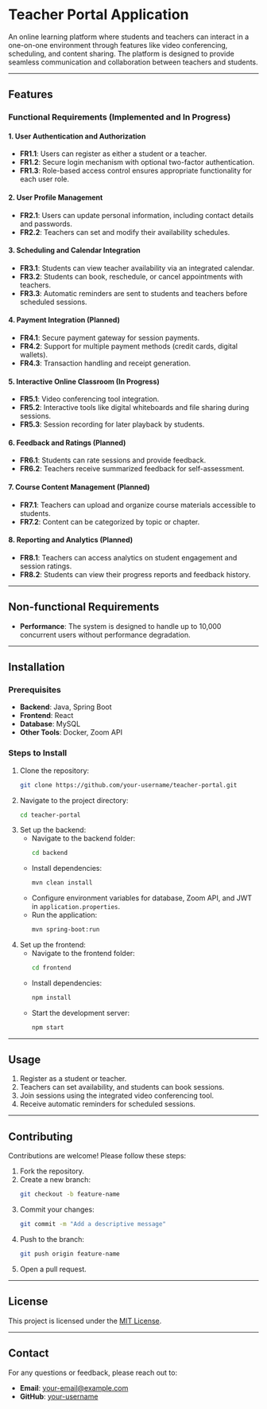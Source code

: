 # Teacher Portal Application

An online learning platform where students and teachers can interact in a one-on-one environment through features like video conferencing, scheduling, and content sharing. The platform is designed to provide seamless communication and collaboration between teachers and students.

---

## Features

### Functional Requirements (Implemented and In Progress)

#### 1. User Authentication and Authorization
- **FR1.1**: Users can register as either a student or a teacher.
- **FR1.2**: Secure login mechanism with optional two-factor authentication.
- **FR1.3**: Role-based access control ensures appropriate functionality for each user role.

#### 2. User Profile Management
- **FR2.1**: Users can update personal information, including contact details and passwords.
- **FR2.2**: Teachers can set and modify their availability schedules.

#### 3. Scheduling and Calendar Integration
- **FR3.1**: Students can view teacher availability via an integrated calendar.
- **FR3.2**: Students can book, reschedule, or cancel appointments with teachers.
- **FR3.3**: Automatic reminders are sent to students and teachers before scheduled sessions.

#### 4. Payment Integration (Planned)
- **FR4.1**: Secure payment gateway for session payments.
- **FR4.2**: Support for multiple payment methods (credit cards, digital wallets).
- **FR4.3**: Transaction handling and receipt generation.

#### 5. Interactive Online Classroom (In Progress)
- **FR5.1**: Video conferencing tool integration.
- **FR5.2**: Interactive tools like digital whiteboards and file sharing during sessions.
- **FR5.3**: Session recording for later playback by students.

#### 6. Feedback and Ratings (Planned)
- **FR6.1**: Students can rate sessions and provide feedback.
- **FR6.2**: Teachers receive summarized feedback for self-assessment.

#### 7. Course Content Management (Planned)
- **FR7.1**: Teachers can upload and organize course materials accessible to students.
- **FR7.2**: Content can be categorized by topic or chapter.

#### 8. Reporting and Analytics (Planned)
- **FR8.1**: Teachers can access analytics on student engagement and session ratings.
- **FR8.2**: Students can view their progress reports and feedback history.

---

## Non-functional Requirements

- **Performance**: The system is designed to handle up to 10,000 concurrent users without performance degradation.

---

## Installation

### Prerequisites
- **Backend**: Java, Spring Boot
- **Frontend**: React
- **Database**: MySQL
- **Other Tools**: Docker, Zoom API

### Steps to Install
1. Clone the repository:
   ```bash
   git clone https://github.com/your-username/teacher-portal.git
   ```
2. Navigate to the project directory:
   ```bash
   cd teacher-portal
   ```
3. Set up the backend:
   - Navigate to the backend folder:
     ```bash
     cd backend
     ```
   - Install dependencies:
     ```bash
     mvn clean install
     ```
   - Configure environment variables for database, Zoom API, and JWT in `application.properties`.
   - Run the application:
     ```bash
     mvn spring-boot:run
     ```
4. Set up the frontend:
   - Navigate to the frontend folder:
     ```bash
     cd frontend
     ```
   - Install dependencies:
     ```bash
     npm install
     ```
   - Start the development server:
     ```bash
     npm start
     ```

---

## Usage

1. Register as a student or teacher.
2. Teachers can set availability, and students can book sessions.
3. Join sessions using the integrated video conferencing tool.
4. Receive automatic reminders for scheduled sessions.

---

## Contributing

Contributions are welcome! Please follow these steps:
1. Fork the repository.
2. Create a new branch:
   ```bash
   git checkout -b feature-name
   ```
3. Commit your changes:
   ```bash
   git commit -m "Add a descriptive message"
   ```
4. Push to the branch:
   ```bash
   git push origin feature-name
   ```
5. Open a pull request.

---

## License

This project is licensed under the [MIT License](LICENSE).

---

## Contact

For any questions or feedback, please reach out to:
- **Email**: [your-email@example.com](mailto:rohit.karma026@gmail.com)
- **GitHub**: [your-username](https://github.com/Rkarama26)

